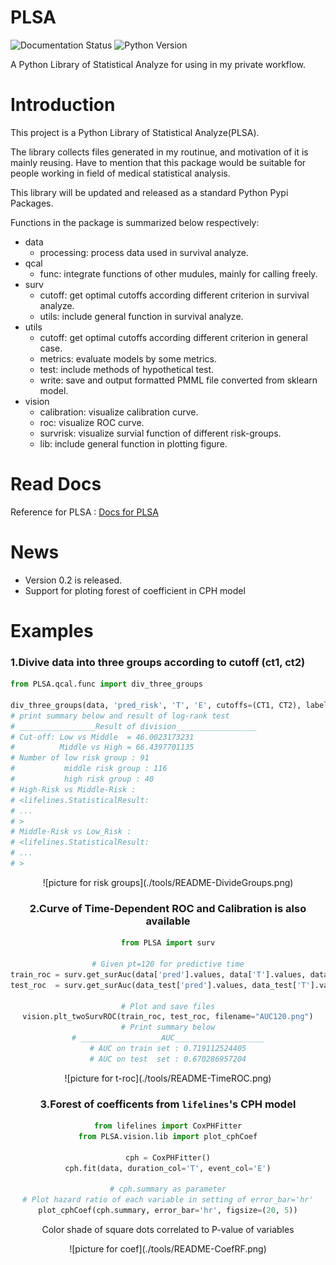 # PLSA

![Documentation Status](https://readthedocs.org/projects/plsa/badge/?version=latest) ![Python Version](https://img.shields.io/badge/Python-2.7-yellow.svg)

A Python Library of Statistical Analyze for using in my private workflow.

# Introduction

This project is a Python Library of Statistical Analyze(PLSA). 

The library collects files generated in my routinue, and motivation of it is mainly reusing. Have to mention that this package would be suitable for people working in field of medical statistical analysis.

This library will be updated and released as a standard Python Pypi Packages.

Functions in the package is summarized below respectively:

- data
    - processing: process data used in survival analyze.
- qcal
    - func: integrate functions of other mudules, mainly for calling freely.
- surv
    - cutoff: get optimal cutoffs according different criterion in survival analyze.
    - utils: include general function in survival analyze.
- utils
    - cutoff: get optimal cutoffs according different criterion in general case.
    - metrics: evaluate models by some metrics.
    - test: include methods of hypothetical test.
    - write: save and output formatted PMML file converted from sklearn model.
- vision
    - calibration: visualize calibration curve.
    - roc: visualize ROC curve.
    - survrisk: visualize survial function of different risk-groups.
    - lib: include general function in plotting figure.

# Read Docs

Reference for PLSA : [Docs for PLSA](http://plsa.readthedocs.io/)

# News

- Version 0.2 is released.
- Support for ploting forest of coefficient in CPH model

# Examples

### 1.Divive data into three groups according to cutoff (ct1, ct2)

```python
from PLSA.qcal.func import div_three_groups

div_three_groups(data, 'pred_risk', 'T', 'E', cutoffs=(CT1, CT2), labels=['Low', 'Middle', 'High'])
# print summary below and result of log-rank test
# _________________Result of division__________________
# Cut-off: Low vs Middle  = 46.0023173231
#          Middle vs High = 66.4397701135
# Number of low risk group : 91
#           middle risk group : 116
#           high risk group : 40
# High-Risk vs Middle-Risk :
# <lifelines.StatisticalResult:
# ...
# >
# Middle-Risk vs Low_Risk :
# <lifelines.StatisticalResult: 
# ...
# >
```

<div align=center>![picture for risk groups](./tools/README-DivideGroups.png)

### 2.Curve of Time-Dependent ROC and Calibration is also available

```python
from PLSA import surv

# Given pt=120 for predictive time
train_roc = surv.get_surAuc(data['pred'].values, data['T'].values, data['E'].values, pt=120)
test_roc  = surv.get_surAuc(data_test['pred'].values, data_test['T'].values, data_test['E'].values, pt=120)

# Plot and save files
vision.plt_twoSurvROC(train_roc, test_roc, filename="AUC120.png")
# Print summary below
# __________________AUC____________________
# AUC on train set : 0.719112524405
# AUC on test  set : 0.670286957204
```

<div align=center>![picture for t-roc](./tools/README-TimeROC.png)

### 3.Forest of coefficents from `lifelines`'s CPH model

```python
from lifelines import CoxPHFitter
from PLSA.vision.lib import plot_cphCoef

cph = CoxPHFitter()
cph.fit(data, duration_col='T', event_col='E')

# cph.summary as parameter
# Plot hazard ratio of each variable in setting of error_bar='hr'
plot_cphCoef(cph.summary, error_bar='hr', figsize=(20, 5))
```

Color shade of square dots correlated to P-value of variables
<div align=center>![picture for coef](./tools/README-CoefRF.png)